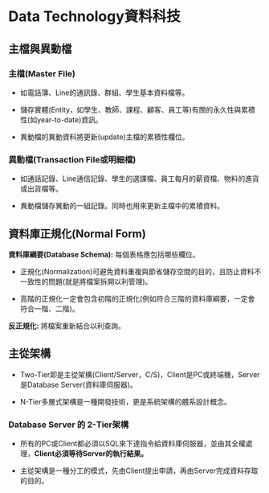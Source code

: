 # Data Technology資料科技

## 主檔與異動檔

### 主檔(Master File) 

* 如電話簿、Line的通訊錄、群組、學生基本資料檔等。

* 儲存實體(Entity，如學生、教師、課程、顧客、員工等)有關的永久性與累積性(如year-to-date)資訊。

* 異動檔的異動資料將更新(update)主檔的累積性欄位。

### 異動檔(Transaction File或明細檔)

* 如通話記錄、Line通信記錄、學生的選課檔、員工每月的薪資檔、物料的進貨或出貨檔等。

* 異動檔儲存異動的一組記錄。同時也用來更新主檔中的累積資料。

## 資料庫正規化(Normal Form)

**資料庫綱要(Database Schema):** 每個表格應包括哪些欄位。

* 正規化(Normalization)可避免資料重複與節省儲存空間的目的，且防止資料不一致性的問題(就是將檔案拆開以利管理)。

* 高階的正規化一定會包含初階的正規化(例如符合三階的資料庫綱要，一定會符合一階、二階)。

**反正規化:** 將檔案重新結合以利查詢。

## 主從架構

* Two-Tier即是主從架構(Client/Server，C/S)，Client是PC或終端機，Server是Database Server(資料庫伺服器)。

* N-Tier多層式架構是一種開發技術，更是系統架構的體系設計概念。

### Database Server 的 2-Tier架構

* 所有的PC或Client都必須以SQL來下達指令給資料庫伺服器，並由其全權處理，**Client必須等待Server的執行結果。**

* 主從架構是一種分工的模式，先由Client提出申請，再由Server完成資料存取的目的。

